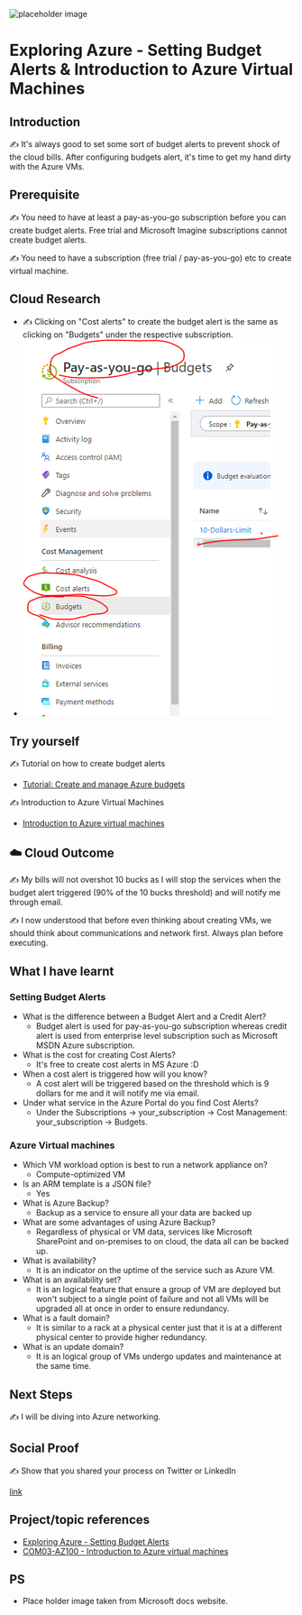 ![placeholder image](https://docs.microsoft.com/en-us/azure/cost-management-billing/costs/media/tutorial-acm-create-budgets/cost-analysis.png)

# Exploring Azure - Setting Budget Alerts & Introduction to Azure Virtual Machines

## Introduction

✍️ It's always good to set some sort of budget alerts to prevent shock of the cloud bills. After configuring budgets alert, it's time to get my hand dirty with the Azure VMs.

## Prerequisite

✍️ You need to have at least a pay-as-you-go subscription before you can create budget alerts. Free trial and Microsoft Imagine subscriptions cannot create budget alerts.

✍️ You need to have a subscription (free trial / pay-as-you-go) etc to create virtual machine.

## Cloud Research

- ✍️ Clicking on "Cost alerts" to create the budget alert is the same as clicking on "Budgets" under the respective subscription.
- ![Screenshot](../../Journey/004/assets/alerts.PNG)

## Try yourself

✍️ Tutorial on how to create budget alerts 
- [Tutorial: Create and manage Azure budgets](https://docs.microsoft.com/en-us/azure/cost-management-billing/costs/tutorial-acm-create-budgets)

✍️ Introduction to Azure Virtual Machines
- [Introduction to Azure virtual machines](https://docs.microsoft.com/en-us/learn/modules/intro-to-azure-virtual-machines/)

## ☁️ Cloud Outcome

✍️ My bills will not overshot 10 bucks as I will stop the services when the budget alert triggered (90% of the 10 bucks threshold) and will notify me through email.

✍️ I now understood that before even thinking about creating VMs, we should think about communications and network first. Always plan before executing.

## What I have learnt
### Setting Budget Alerts
- What is the difference between a Budget Alert and a Credit Alert?
    - Budget alert is used for pay-as-you-go subscription whereas credit alert is used from enterprise level subscription such as Microsoft MSDN Azure subscription.
- What is the cost for creating Cost Alerts?
    - It's free to create cost alerts in MS Azure :D
- When a cost alert is triggered how will you know?
    - A cost alert will be triggered based on the threshold which is 9 dollars for me and it will notify me via email.
- Under what service in the Azure Portal do you find Cost Alerts?
    - Under the Subscriptions -> your_subscription -> Cost Management: your_subscription -> Budgets.
### Azure Virtual machines
- Which VM workload option is best to run a network appliance on?
    - Compute-optimized VM
- Is an ARM template is a JSON file?
    - Yes
- What is Azure Backup?
    - Backup as a service to ensure all your data are backed up
- What are some advantages of using Azure Backup?
    - Regardless of physical or VM data, services like Microsoft SharePoint and on-premises to on cloud, the data all can be backed up.
- What is availability?
    - It is an indicator on the uptime of the service such as Azure VM.
- What is an availability set?
    - It is an logical feature that ensure a group of VM are deployed but won't subject to a single point of failure and not all VMs will be upgraded all at once in order to ensure redundancy.
- What is a fault domain?
    - It is similar to a rack at a physical center just that it is at a different physical center to provide higher redundancy.
- What is an update domain?
    - It is an logical group of VMs undergo updates and maintenance at the same time.


## Next Steps

✍️ I will be diving into Azure networking.

## Social Proof

✍️ Show that you shared your process on Twitter or LinkedIn

[link](link)


## Project/topic references
- [Exploring Azure - Setting Budget Alerts](https://github.com/100DaysOfCloud/100DaysOfCloudIdeas/blob/master/Projects/BIL/BIL01/BIL01-AZ100.md)
- [COM03-AZ100 - Introduction to Azure virtual machines](https://github.com/100DaysOfCloud/100DaysOfCloudIdeas/blob/master/Projects/COM/COM03/COM03-AZ100.md)

## PS
- Place holder image taken from Microsoft docs website.
